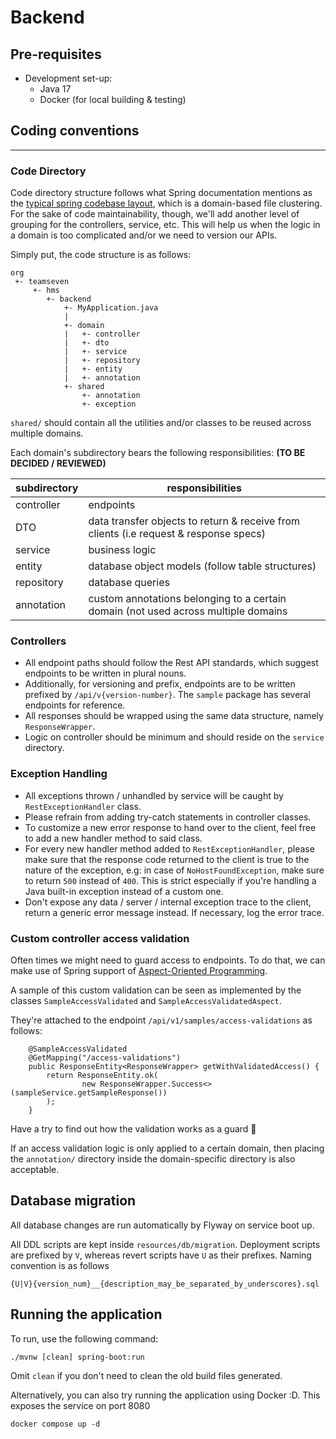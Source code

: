 # Backend

## Pre-requisites
- Development set-up:
  - Java 17
  - Docker (for local building & testing)

## Coding conventions

---
### Code Directory
Code directory structure follows what Spring documentation mentions as the [typical spring codebase layout](https://docs.spring.io/spring-boot/docs/current/reference/htmlsingle/#using.structuring-your-code.locating-the-main-class), which is a domain-based file clustering. For the sake of code maintainability, though, we'll add another level of grouping for the controllers, service, etc. This will help us when the logic in a domain is too complicated and/or we need to version our APIs.

Simply put, the code structure is as follows:
```agsl
org
 +- teamseven
     +- hms
        +- backend
            +- MyApplication.java
            |
            +- domain
            |   +- controller
            |   +- dto
            |   +- service
            |   +- repository
            |   +- entity
            |   +- annotation
            +- shared
                +- annotation
                +- exception
```
`shared/` should contain all the utilities and/or classes to be reused across multiple domains.

Each domain's subdirectory bears the following responsibilities:
**(TO BE DECIDED / REVIEWED)**

| subdirectory | responsibilities                                                                      |
|--------------|---------------------------------------------------------------------------------------|
| controller   | endpoints                                                                             |
| DTO          | data transfer objects to return & receive from clients (i.e request & response specs) |
| service      | business logic                                                                        |
| entity       | database object models (follow table structures)                                      |
| repository   | database queries                                                                      |
| annotation   | custom annotations belonging to a certain domain (not used across multiple domains    |


### Controllers
- All endpoint paths should follow the Rest API standards, which suggest endpoints to be written in plural nouns.
- Additionally, for versioning and prefix, endpoints are to be written prefixed by `/api/v{version-number}`. The `sample` package has several endpoints for reference.
- All responses should be wrapped using the same data structure, namely `ResponseWrapper`.
- Logic on controller should be minimum and should reside on the `service` directory.

### Exception Handling
- All exceptions thrown / unhandled by service will be caught by `RestExceptionHandler` class.
- Please refrain from adding try-catch statements in controller classes.
- To customize a new error response to hand over to the client, feel free to add a new handler method to said class.
- For every new handler method added to `RestExceptionHandler`, please make sure that the response code returned to the client is true to the nature of the exception, e.g: in case of `NoHostFoundException`, make sure to return `500` instead of `400`. This is strict especially if you're handling a Java built-in exception instead of a custom one.
- Don't expose any data / server / internal exception trace to the client, return a generic error message instead. If necessary, log the error trace.

### Custom controller access validation
Often times we might need to guard access to endpoints. To do that, we can make use of Spring support of [Aspect-Oriented Programming](https://docs.spring.io/spring-framework/docs/3.0.x/spring-framework-reference/html/aop.html).

A sample of this custom validation can be seen as implemented by the classes `SampleAccessValidated` and `SampleAccessValidatedAspect`. 

They're attached to the endpoint `/api/v1/samples/access-validations` as follows:
```
    @SampleAccessValidated
    @GetMapping("/access-validations")
    public ResponseEntity<ResponseWrapper> getWithValidatedAccess() {
        return ResponseEntity.ok(
                new ResponseWrapper.Success<>(sampleService.getSampleResponse())
        );
    }
```
Have a try to find out how the validation works as a guard :rotating_light:

If an access validation logic is only applied to a certain domain, then placing the `annotation/` directory inside the domain-specific directory is also acceptable.

## Database migration
All database changes are run automatically by Flyway on service boot up.

All DDL scripts are kept inside `resources/db/migration`. Deployment scripts are prefixed by `V`, whereas revert scripts have `U` as their prefixes.
Naming convention is as follows
```
{U|V}{version_num}__{description_may_be_separated_by_underscores}.sql
```

## Running the application
To run, use the following command:
```agsl
./mvnw [clean] spring-boot:run
```
Omit `clean` if you don't need to clean the old build files generated.

Alternatively, you can also try running the application using Docker :D. This exposes the service on port 8080
```agsl
docker compose up -d
```
